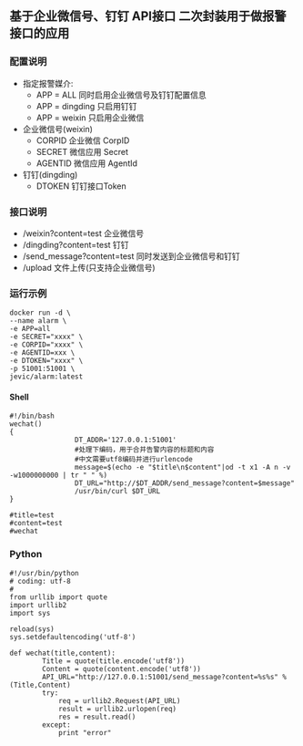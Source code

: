 ## 基于企业微信号、钉钉 API接口 二次封装用于做报警接口的应用

### 配置说明
- 指定报警媒介:
    - APP = ALL   同时启用企业微信号及钉钉配置信息
    - APP = dingding 只启用钉钉
    - APP = weixin  只启用企业微信
- 企业微信号(weixin)
    -  CORPID   企业微信 CorpID
    -  SECRET   微信应用 Secret
    -  AGENTID  微信应用 AgentId
- 钉钉(dingding)
    - DTOKEN  钉钉接口Token


### 接口说明
- /weixin?content=test 企业微信号
- /dingding?content=test 钉钉
- /send_message?content=test 同时发送到企业微信号和钉钉
- /upload 文件上传(只支持企业微信号)

### 运行示例
```
docker run -d \
--name alarm \
-e APP=all
-e SECRET="xxxx" \
-e CORPID="xxxx" \
-e AGENTID=xxx \
-e DTOKEN="xxxx" \
-p 51001:51001 \
jevic/alarm:latest

```

#### Shell

```
#!/bin/bash
wechat()
{
                DT_ADDR='127.0.0.1:51001'
                #处理下编码，用于合并告警内容的标题和内容
                #中文需要utf8编码并进行urlencode
                message=$(echo -e "$title\n$content"|od -t x1 -A n -v -w1000000000 | tr " " %)
                DT_URL="http://$DT_ADDR/send_message?content=$message"
                /usr/bin/curl $DT_URL
}

#title=test
#content=test
#wechat

```

### Python

```
#!/usr/bin/python
# coding: utf-8
#
from urllib import quote
import urllib2
import sys

reload(sys)
sys.setdefaultencoding('utf-8')

def wechat(title,content):
        Title = quote(title.encode('utf8'))
        Content = quote(content.encode('utf8'))
        API_URL="http://127.0.0.1:51001/send_message?content=%s%s" % (Title,Content)
        try:
            req = urllib2.Request(API_URL)
            result = urllib2.urlopen(req)
            res = result.read()
        except:
            print "error"


```
